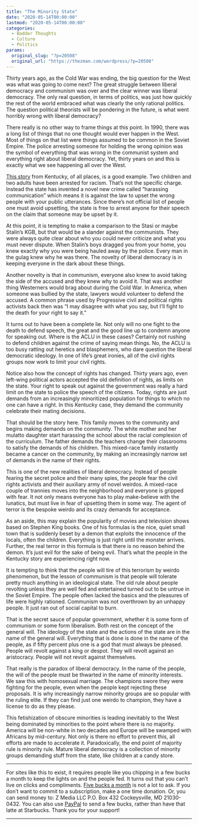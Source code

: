 ```yaml
---
title: "The Minority State"
date: "2020-05-14T00:00:00"
lastmod: "2020-05-14T00:00:00"
categories:
  - Badder Thoughts
  - Culture
  - Politics
params:
  original_slug: "?p=20508"
  original_url: "https://thezman.com/wordpress/?p=20508"
---
```


Thirty years ago, as the Cold War was ending, the big question for the
West was what was going to come next? The great struggle between liberal
democracy and communism was over and the clear winner was liberal
democracy. The only real question, in terms of politics, was just how
quickly the rest of the world embraced what was clearly the only
rational politics. The question political theorists will be pondering in
the future, is what went horribly wrong with liberal democracy?

There really is no other way to frame things at this point. In 1990,
there was a long list of things that no one thought would ever happen in
the West. Most of things on that list were things assumed to be common
in the Soviet Empire. The police arresting someone for holding the wrong
opinion was the symbol of everything that was wrong in the communist
system and everything right about liberal democracy. Yet, thirty years
on and this is exactly what we see happening all over the West.

<a
href="https://www.richmondregister.com/news/police-courts/four-arrested-following-social-media-post-detailing-racism/article_0e102333-a33c-5c45-a5fc-e393018f2fdf.html"
rel="noopener noreferrer" target="_blank">This story</a> from Kentucky,
of all places, is a good example. Two children and two adults have been
arrested for racism. That’s not the specific charge. Instead the state
has invented a novel new crime called “harassing communication” which
means it is against the law to upset the wrong people with your public
utterances. Since there’s not official list of people one must avoid
upsetting, the state is free to arrest anyone for their speech on the
claim that someone may be upset by it.

At this point, it is tempting to make a comparison to the Stasi or maybe
Stalin’s KGB, but that would be a slander against the communists. They
were always quite clear about who you could never criticize and what you
must never dispute. When Stalin’s boys dragged you from your home, you
knew exactly why you were being hauled away by the police. Every man in
the gulag knew why he was there. The novelty of liberal democracy is in
keeping everyone in the dark about these things.

Another novelty is that in communism, everyone also knew to avoid taking
the side of the accused and they knew why to avoid it. That was another
thing Westerners would brag about during the Cold War. In America, when
someone was bullied by the state, lawyers would volunteer to defend the
accused. A common phrase used by Progressive civil and political rights
activists back then was “I may disagree with what you say, but I’ll
fight to the death for your right to say it.”

It turns out to have been a complete lie. Not only will no one fight to
the death to defend speech, the great and the good line up to condemn
anyone for speaking out. Where is the ACLU in these cases? Certainly not
rushing to defend children against the crime of saying mean things. No,
the ACLU is too busy ratting out heretics and blasphemers, who dare
question the liberal democratic ideology. In one of life’s great
ironies, all of the civil rights groups now work to limit your civil
rights.

Notice also how the concept of rights has changed. Thirty years ago,
even left-wing political actors accepted the old definition of rights,
as limits on the state. Your right to speak out against the government
was really a hard limit on the state to police the speech of the
citizens. Today, rights are just demands from an increasingly
minoritized population for things to which no one can have a right. In
this Kentucky case, they demand the community celebrate their mating
decisions.

That should be the story here. This family moves to the community and
begins making demands on the community. The white mother and her mulatto
daughter start harassing the school about the racial complexion of the
curriculum. The father demands the teachers change their classrooms to
satisfy the demands of his children. This mixed-race family instantly
became a cancer on the community, by making an increasingly narrow set
of demands in the name of their rights.

This is one of the new realities of liberal democracy. Instead of people
fearing the secret police and their many spies, the people fear the
civil rights activists and their auxiliary army of novel weirdos. A
mixed-race couple of trannies moves into the neighborhood and everyone
is gripped with fear. It not only means everyone has to play
make-believe with the lunatics, but must live in fear of upsetting them
in some way. The agent of terror is the bespoke weirdo and its crazy
demands for acceptance.

As an aside, this may explain the popularity of movies and television
shows based on Stephen King books. One of his formulas is the nice,
quiet small town that is suddenly beset by a demon that exploits the
innocence of the locals, often the children. Everything is just right
until the monster arrives. Further, the real terror in this formula is
that there is no reason behind the demon. It’s just evil for the sake of
being evil. That’s what the people in the Kentucky story are
experiencing right now.

It is tempting to think that the people will tire of this terrorism by
weirdo phenomenon, but the lesson of communism is that people will
tolerate pretty much anything in an ideological state. The old rule
about people revolting unless they are well fed and entertained turned
out to be untrue in the Soviet Empire. The people often lacked the
basics and the pleasures of life were highly rationed. Communism was not
overthrown by an unhappy people. It just ran out of social capital to
burn.

That is the secret sauce of popular government, whether it is some form
of communism or some form liberalism. Both rest on the concept of the
general will. The ideology of the state and the actions of the state are
in the name of the general will. Everything that is done is done in the
name of the people, as if fifty percent plus one is a god that must
always be pleased. People will revolt against a king or despot. They
will revolt against an aristocracy. People will not revolt against
themselves.

That really is the paradox of liberal democracy. In the name of the
people, the will of the people must be thwarted in the name of minority
interests. We saw this with homosexual marriage. The champions swore
they were fighting for the people, even when the people kept rejecting
these proposals. It is why increasingly narrow minority groups are so
popular with the ruling elite. If they can find just one weirdo to
champion, they have a license to do as they please.

This fetishization of obscure minorities is leading inevitably to the
West being dominated by minorities to the point where there is no
majority. America will be non-white in two decades and Europe will be
swamped with Africans by mid-century. Not only is there no effort to
prevent this, all efforts are made to accelerate it. Paradoxically, the
end point of majority rule is minority rule. Mature liberal democracy is
a collection of minority groups demanding stuff from the state, like
children at a candy store.

------------------------------------------------------------------------

For sites like this to exist, it requires people like you chipping in a
few bucks a month to keep the lights on and the people fed. It turns out
that you can’t live on clicks and compliments.
<a href="https://www.subscribestar.com/the-z-blog"
rel="noopener noreferrer" target="_blank">Five bucks a month</a> is not
a lot to ask. If you don’t want to commit to a subscription, make a one
time donation. Or, you can send money to: Z Media LLC P.O. Box 432
Cockeysville, MD 21030-0432. You can also use <a
href="https://www.paypal.com/cgi-bin/webscr?cmd=_s-xclick&amp;hosted_button_id=UDAS2Q8JYA6CN&amp;source=url"
rel="noopener noreferrer" target="_blank">PayPal</a> to send a few
bucks, rather than have that latte at Starbucks. Thank you for your
support!

------------------------------------------------------------------------
